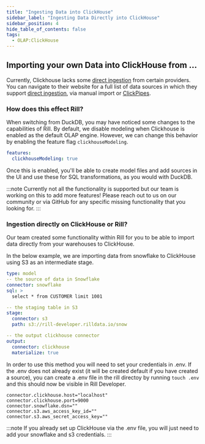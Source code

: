 ```yaml
---
title: "Ingesting Data into ClickHouse"
sidebar_label: "Ingesting Data Directly into ClickHouse"
sidebar_position: 4
hide_table_of_contents: false
tags:
  - OLAP:ClickHouse
---
```


## Importing your own Data into ClickHouse from ...

Currently, Clickhouse lacks some [direct ingestion](https://clickhouse.com/docs/en/migrations/snowflake) from certain providers. You can navigate to their website for a full list of data sources in which they support [direct ingestion](https://clickhouse.com/docs/en/integrations), via manual import or [ClickPipes](https://clickhouse.com/cloud/clickpipes).

### How does this effect Rill?

When switching from DuckDB, you may have noticed some changes to the capabilities of Rill. By default, we disable modeling when Clickhouse is enabled as the default OLAP engine. However, we can change this behavior by enabling the feature flag `clickhouseModeling`.

```yaml
features:
  clickhouseModeling: true
  ```

Once this is enabled, you'll be able to create model files and add sources in the UI and use these for SQL transformations, as you would with DuckDB. 

:::note
Currently not all the functionality is supported but our team is working on this to add more features! Please reach out to us on our community or via GitHub for any specific missing functionality that you looking for.
:::

### Ingestion directly on ClickHouse or Rill?

Our team created some functionality within Rill for you to be able to import data directly from your warehouses to ClickHouse. 

In the below example, we are importing data from snowflake to ClickHouse using S3 as an intermediate stage.
```yaml
type: model
-- the source of data in Snowflake
connector: snowflake
sql: >
  select * from CUSTOMER limit 1001

-- the staging table in S3
stage:
  connector: s3
  path: s3://rill-developer.rilldata.io/snow

-- the output clickhouse connector
output:
  connector: clickhouse
  materialize: true
```

In order to use this method you will need to set your credentials in .env. If the .env does not already exist (it will be created default if you have created a source), you can create a .env file in the rill directoy by running `touch .env` and this should now be visible in Rill Developer.

```
connector.clickhouse.host="localhost"
connector.clickhouse.port=9000
connector.snowflake.dsn=""
connector.s3.aws_access_key_id=""
connector.s3.aws_secret_access_key=""
```
:::note
If you already set up ClickHouse via the .env file, you will just need to add your snowflake and s3 credentials.
:::